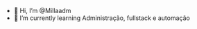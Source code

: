 - 👋 Hi, I’m @Millaadm
- 🌱 I’m currently learning Administração, fullstack e automação

<!---
Millaadm/Millaadm is a ✨ special ✨ repository because its `README.md` (this file) appears on your GitHub profile.
You can click the Preview link to take a look at your changes.
--->
